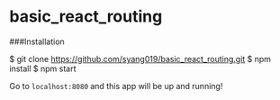 # basic_react_routing

###Installation

  $ git clone https://github.com/syang019/basic_react_routing.git
  $ npm install
  $ npm start

Go to `localhost:8080` and this app will be up and running!
